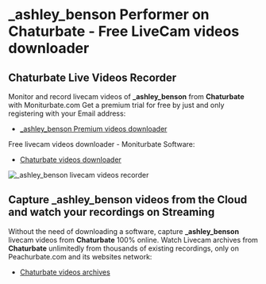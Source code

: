 # _ashley_benson Performer on Chaturbate - Free LiveCam videos downloader

## Chaturbate Live Videos Recorder

Monitor and record livecam videos of **_ashley_benson** from **Chaturbate** with Moniturbate.com
Get a premium trial for free by just and only registering with your Email address:
* [_ashley_benson Premium videos downloader](https://moniturbate.com/request-demo-licence-key.html)

Free livecam videos downloader - Moniturbate Software:
* [Chaturbate videos downloader](https://moniturbate.com/moniturbate-download-software.html)

![_ashley_benson livecam videos recorder](https://peachurnet.com/templates/moniturbate-software.png)


## Capture _ashley_benson videos from the Cloud and watch your recordings on Streaming

Without the need of downloading a software, capture **_ashley_benson** livecam videos from **Chaturbate** 100% online.
Watch Livecam archives from **Chaturbate** unlimitedly from thousands of existing recordings, only on Peachurbate.com and its websites network:
* [Chaturbate videos archives](https://peachurnet.com/)